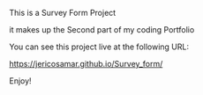 This is a Survey Form Project

it makes up the Second part of my coding Portfolio 

You can see this project live at the following URL:

https://jericosamar.github.io/Survey_form/

Enjoy!